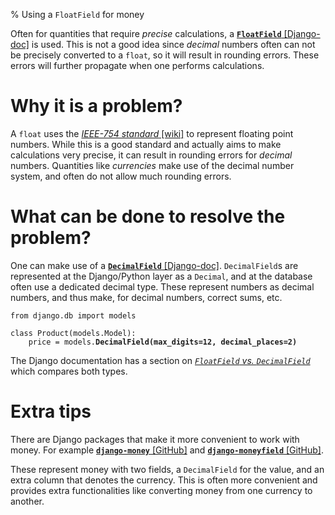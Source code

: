 % Using a `FloatField` for money

Often for quantities that require *precise* calculations, a [**`FloatField`** [Django-doc]](https://docs.djangoproject.com/en/dev/ref/models/fields/#floatfield)
is used. This is not a good idea since *decimal* numbers often can not be precisely
converted to a `float`, so it will result in rounding errors. These errors will
further propagate when one performs calculations.

# Why it is a problem?

A `float` uses the [*IEEE-754 standard* [wiki]](https://en.wikipedia.org/wiki/IEEE_754)
to represent floating point numbers. While this is a good standard and actually
aims to make calculations very precise, it can result in rounding errors for
*decimal* numbers. Quantities like *currencies* make use of the decimal number
system, and often do not allow much rounding errors.

# What can be done to resolve the problem?

One can make use of a [**`DecimalField`** [Django-doc]](https://docs.djangoproject.com/en/dev/ref/models/fields/#decimalfield).
`DecimalField`s are represented at the Django/Python layer as a `Decimal`, and
at the database often use a dedicated decimal type. These represent numbers as
decimal numbers, and thus make, for decimal numbers, correct sums, etc.

<pre><code>from django.db import models

class Product(models.Model):
    price = models.<b>DecimalField(max_digits=12, decimal_places=2)</b></code></pre>

The Django documentation has a section on [*`FloatField` vs. `DecimalField`*](https://docs.djangoproject.com/en/dev/ref/models/fields/#floatfield-vs-decimalfield)
which compares both types.

# Extra tips

There are Django packages that make it more convenient to work with money. For
example [**`django-money`** [GitHub]](https://github.com/django-money/django-money/)
and [**`django-moneyfield`** [GitHub]](https://github.com/carlospalol/django-moneyfield).

These represent money with two fields, a `DecimalField` for the value, and an
extra column that denotes the currency. This is often more convenient and
provides extra functionalities like converting money from one currency to
another.
